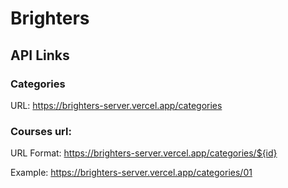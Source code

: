 # Brighters

## API Links

### Categories

URL: https://brighters-server.vercel.app/categories

### Courses url:

URL Format: https://brighters-server.vercel.app/categories/${id}

Example: https://brighters-server.vercel.app/categories/01
